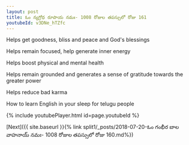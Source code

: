 ```yaml
---
layout: post
title: ఓం న్యగ్రోధ రూపాయ నమః- 1008 రోజుల తపస్సులో రోజు 161
youtubeId: v3DNe_hTZfc
---
```

 
 
Helps get goodness, bliss and peace and God's blessings
 
Helps remain focused, help generate inner energy 
 
Helps boost physical and mental health 
 
Helps remain grounded and generates a sense of gratitude towards the greater power 
 
Helps reduce bad karma
 
How to learn English in your sleep for telugu people
 
 
 
 


{% include youtubePlayer.html id=page.youtubeId %}
 
[Next]({{ site.baseurl }}{% link split1/_posts/2018-07-20-ఓం గంభీర బాల వాహనాయ్ నమః- 1008 రోజుల తపస్సులో రోజు 160.md%})
 
